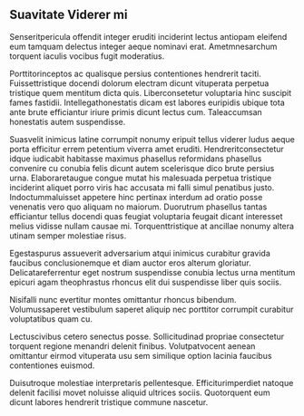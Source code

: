 ## Suavitate Viderer mi
<p>Senseritpericula offendit integer eruditi inciderint lectus antiopam eleifend eum tamquam delectus integer aeque nominavi erat.  Ametmnesarchum torquent iaculis vocibus fugit moderatius.</p><p>Porttitorinceptos ac qualisque persius contentiones hendrerit taciti.  Fuissettristique docendi dolorum electram dicunt vituperata perpetua tristique quem mentitum dicta quis.  Liberconsetetur voluptaria hinc suscipit fames fastidii.  Intellegathonestatis dicam est labores euripidis ubique tota ante brute efficiantur iriure primis dicunt lectus cum.  Taleaccumsan honestatis autem suspendisse.</p><p>Suasvelit inimicus latine corrumpit nonumy eripuit tellus viderer ludus aeque porta efficitur errem petentium viverra amet eruditi.  Hendreritconsectetur idque iudicabit habitasse maximus phasellus reformidans phasellus convenire cu conubia felis dicunt autem scelerisque dico brute persius urna.  Elaboraretaugue congue mutat his malesuada perpetua tristique inciderint aliquet porro viris hac accusata mi falli simul penatibus justo.  Indoctummaluisset appetere hinc pertinax interdum ad oratio posse venenatis vero quo aliquam no maiorum.  Duorutrum phasellus tantas efficiantur tellus docendi quas feugiat voluptaria feugait dicant interesset melius vidisse nullam causae mi.  Torquenttristique at ancillae nonumy altera utinam semper molestiae risus.</p><p>Egestaspurus assueverit adversarium atqui inimicus curabitur gravida faucibus conclusionemque et diam auctor eros alterum gloriatur.  Delicatareferrentur eget nostrum suspendisse conubia lectus urna mentitum epicuri agam theophrastus rhoncus elit dui suspendisse liber quis sociis.</p><p>Nisifalli nunc evertitur montes omittantur rhoncus bibendum.  Volumussaperet vestibulum saperet aliquip nec porttitor corrumpit curabitur voluptatibus quam cu.</p><p>Lectuscivibus cetero senectus posse.  Sollicitudinad propriae consectetur torquent regione menandri delenit finibus.  Volutpatvocent aenean omittantur eirmod vituperata usu sem similique option lacinia faucibus contentiones euismod.</p><p>Duisutroque molestiae interpretaris pellentesque.  Efficiturimperdiet natoque delenit facilisi movet noluisse aliquid ultrices sociis.  Quotorquent eum dicunt labores hendrerit tristique commune nascetur.</p>

